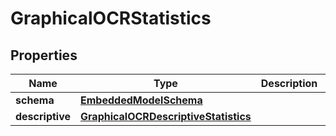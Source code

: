 
# GraphicalOCRStatistics

## Properties
Name | Type | Description | Notes
------------ | ------------- | ------------- | -------------
**schema** | [**EmbeddedModelSchema**](EmbeddedModelSchema.md) |  |  [optional]
**descriptive** | [**GraphicalOCRDescriptiveStatistics**](GraphicalOCRDescriptiveStatistics.md) |  |  [optional]



